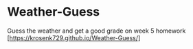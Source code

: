 # Weather-Guess
Guess the weather and get a good grade on week 5 homework
[https://krosenk729.github.io/Weather-Guess/]